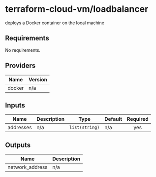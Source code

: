 # terraform-cloud-vm/loadbalancer
deploys a Docker container on the local machine


<!-- BEGINNING OF PRE-COMMIT-TERRAFORM DOCS HOOK -->
## Requirements

No requirements.

## Providers

| Name | Version |
|------|---------|
| docker | n/a |

## Inputs

| Name | Description | Type | Default | Required |
|------|-------------|------|---------|:--------:|
| addresses | n/a | `list(string)` | n/a | yes |

## Outputs

| Name | Description |
|------|-------------|
| network\_address | n/a |

<!-- END OF PRE-COMMIT-TERRAFORM DOCS HOOK -->
